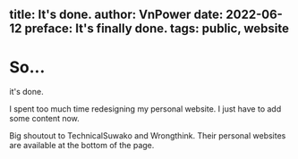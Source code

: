 title: It's done.
author:  VnPower
date: 2022-06-12
preface: It's finally done.
tags: public, website
----

# So...
it's done.

I spent too much time redesigning my personal website. I just have to add some content now.

Big shoutout to TechnicalSuwako and Wrongthink. Their personal websites are available at the bottom of
the page.
